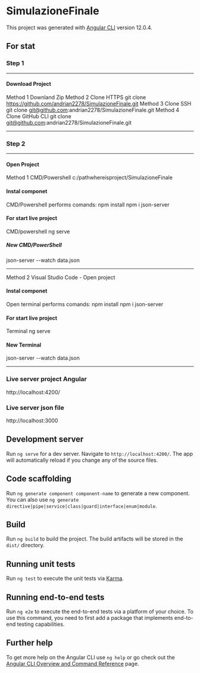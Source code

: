 # SimulazioneFinale

This project was generated with [Angular CLI](https://github.com/angular/angular-cli) version 12.0.4.
## For stat
### Step 1
----------------------------------------------------------------------------------------------------------------------------------------------------------------------------
#### Download Project
 Method 1
 Downland Zip
 Method 2
 Clone HTTPS git clone https://github.com/andrian2278/SimulazioneFinale.git
 Method 3
 Clone SSH git clone git@github.com:andrian2278/SimulazioneFinale.git
 Method 4
 Clone GitHub CLI git clone git@github.com:andrian2278/SimulazioneFinale.git
 
-------------------------------------------------------------------------------------------------------------------------------------------------------------------------
### Step 2
-------------------------------------------------------------------------------------------------------------------------------------------------------------------------
#### Open Project
Method 1 
CMD/Powershell c:/pathwhereisproject/SimulazioneFinale
#### Instal componet 
CMD/Powershell performs comands: 
npm install
npm i json-server


#### For start live project 
CMD/powershell ng serve
##### New CMD/PowerShell 
json-server --watch data.json

-------------------------------------------------------------------------------------------------------------------------------------------------------------------------
Method 2
Visual Studio Code - Open project
#### Instal componet 
Open terminal performs comands: 
npm install
npm i json-server
#### For start live project
Terminal ng serve
#### New Terminal 
json-server --watch data.json

-------------------------------------------------------------------------------------------------------------------------------------------------------------------------

### Live server project Angular
http://localhost:4200/
### Live server json file
http://localhost:3000

## Development server

Run `ng serve` for a dev server. Navigate to `http://localhost:4200/`. The app will automatically reload if you change any of the source files.

## Code scaffolding

Run `ng generate component component-name` to generate a new component. You can also use `ng generate directive|pipe|service|class|guard|interface|enum|module`.

## Build

Run `ng build` to build the project. The build artifacts will be stored in the `dist/` directory.

## Running unit tests

Run `ng test` to execute the unit tests via [Karma](https://karma-runner.github.io).

## Running end-to-end tests

Run `ng e2e` to execute the end-to-end tests via a platform of your choice. To use this command, you need to first add a package that implements end-to-end testing capabilities.

## Further help

To get more help on the Angular CLI use `ng help` or go check out the [Angular CLI Overview and Command Reference](https://angular.io/cli) page.


